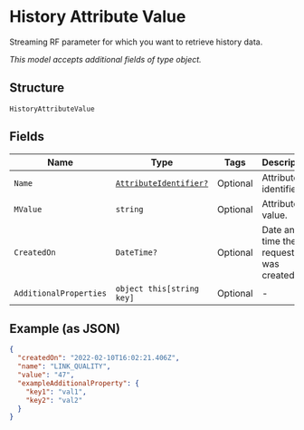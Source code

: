 
# History Attribute Value

Streaming RF parameter for which you want to retrieve history data.

*This model accepts additional fields of type object.*

## Structure

`HistoryAttributeValue`

## Fields

| Name | Type | Tags | Description |
|  --- | --- | --- | --- |
| `Name` | [`AttributeIdentifier?`](../../doc/models/attribute-identifier.md) | Optional | Attribute identifier. |
| `MValue` | `string` | Optional | Attribute value. |
| `CreatedOn` | `DateTime?` | Optional | Date and time the request was created. |
| `AdditionalProperties` | `object this[string key]` | Optional | - |

## Example (as JSON)

```json
{
  "createdOn": "2022-02-10T16:02:21.406Z",
  "name": "LINK_QUALITY",
  "value": "47",
  "exampleAdditionalProperty": {
    "key1": "val1",
    "key2": "val2"
  }
}
```


